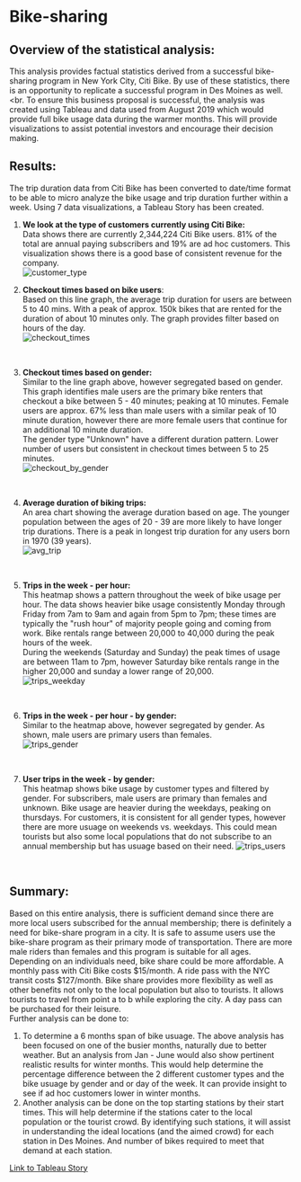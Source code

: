 # Bike-sharing

## Overview of the statistical analysis: <br>

This analysis provides factual statistics derived from a successful bike-sharing program in New York City, Citi Bike.
By use of these statistics, there is an opportunity to replicate a successful program in Des Moines as well. <br.
To ensure this business proposal is successful, the analysis was created using Tableau and data used from August 2019 which would provide full bike usage data during the warmer months.  This will provide visualizations to assist potential investors and encourage their decision making.<br>


## Results:<br>

The trip duration data from Citi Bike has been converted to date/time format to be able to micro analyze the bike usage and trip duration further within a week.  Using 7 data visualizations, a Tableau Story has been created.

  1.  **We look at the type of customers currently using Citi Bike:**<br>
      Data shows there are currently 2,344,224 Citi Bike users.  81% of the total are annual paying subscribers and 19% are ad hoc customers.  This visualization shows there is a good base of consistent revenue for the company. <br>
      ![customer_type](https://user-images.githubusercontent.com/75437852/113071641-2dd3b000-9193-11eb-93eb-5ac593c32975.PNG) 
      <br>
      
  2.  **Checkout times based on bike users**:<br>
   Based on this line graph, the average trip duration for users are between 5 to 40 mins.  With a peak of approx. 150k bikes that are rented for the duration of about 10 minutes only.  The graph provides filter based on hours of the day.<br>
  ![checkout_times](https://user-images.githubusercontent.com/75437852/113074776-b48b8b80-9199-11eb-944f-28d519691499.PNG) 
  <br>
  
  3. **Checkout times based on gender:** <br>
  Similar to the line graph above, however segregated based on gender.  This graph identifies male users are the primary bike renters that checkout a bike between 5 - 40 minutes; peaking at 10 minutes.  Female users are approx. 67% less than male users with a similar peak of 10 minute duration, however there are more female users that continue for an additional 10 minute duration. <br>
  The gender type "Unknown" have a different duration pattern.  Lower number of users but consistent in checkout times between 5 to 25 minutes. <br>
  ![checkout_by_gender](https://user-images.githubusercontent.com/75437852/113182802-52766900-9221-11eb-8597-bdd09e28b119.PNG)
 <br>
 
  4.  **Average duration of biking trips:**<br>
  An area chart showing the average duration based on age.  The younger population between the ages of 20 - 39 are more likely to have longer trip durations.  There is a peak in longest trip duration for any users born in 1970 (39 years). <br>
 ![avg_trip](https://user-images.githubusercontent.com/75437852/113182924-7043ce00-9221-11eb-8aeb-bfec2861b872.PNG)
 <br>
    
  5.  **Trips in the week - per hour:** <br>
   This heatmap shows a pattern throughout the week of bike usage per hour.  The data shows heavier bike usage consistently Monday through Friday from 7am to 9am and again from 5pm to 7pm; these times are typically the "rush hour" of majority people going and coming from work.  Bike rentals range between 20,000 to 40,000 during the peak hours of the week.<br>
  During the weekends (Saturday and Sunday) the peak times of usage are between 11am to 7pm, however Saturday bike rentals range in the higher 20,000 and sunday a lower range of 20,000.<br>
 ![trips_weekday](https://user-images.githubusercontent.com/75437852/113183073-9d907c00-9221-11eb-8c77-bad5a1983d3c.PNG)
 <br>
 
  6.  **Trips in the week - per hour - by gender:** <br>
  Similar to the heatmap above, however segregated by gender.  As shown, male users are primary users than females.  <br>
 ![trips_gender](https://user-images.githubusercontent.com/75437852/113183029-923d5080-9221-11eb-9628-79f5a8c4e37e.PNG)
<br>
  
  7.  **User trips in the week - by gender:** <br>
  This heatmap shows bike usage by customer types and filtered by gender.  For subscribers, male users are primary than females and unknown.  Bike usage are heavier during the weekdays, peaking on thursdays. For customers, it is consistent for all gender types, however there are more usuage on weekends vs. weekdays.  This could mean tourists but also some local populations that do not subscribe to an annual membership but has usuage based on their need.
 ![trips_users](https://user-images.githubusercontent.com/75437852/113183106-a8e3a780-9221-11eb-8c35-95ebc79f7155.PNG)
<br>
 
## Summary:

Based on this entire analysis, there is sufficient demand since there are more local users subscribed for the annual membership; there is definitely a need for bike-share program in a city.  It is safe to assume users use the bike-share program as their primary mode of transportation. There are more male riders than females and this program is suitable for all ages.  <br>
Depending on an individuals need, bike share could be more affordable.  A monthly pass with Citi Bike costs $15/month.  A ride pass with the NYC transit costs $127/month.  Bike share provides more flexibility as well as other benefits not only to the local population but also to tourists.  It allows tourists to travel from point a to b while exploring the city. A day pass can be purchased for their leisure.<br>
Further analysis can be done to:
  1.  To determine a 6 months span of bike usuage.  The above analysis has been focused on one of the busier months, naturally due to better weather.  But an analysis from Jan - June would also show pertinent realistic results for winter months.  This would help determine the percentage difference between the 2 different customer types and the bike usuage by gender and or day of the week.  It can provide insight to see if ad hoc customers lower in winter months.
  2.  Another analysis can be done on the top starting stations by their start times.  This will help determine if the stations cater to the local population or the tourist crowd.  By identifying such stations, it will assist in understanding the ideal locations (and the aimed crowd) for each station in Des Moines.  And number of bikes required to meet that demand at each station.<br>

[Link to Tableau Story](https://public.tableau.com/profile/tarana.hassan#!/vizhome/Citibike_16169566754060/NYCStory?publish=yes)
